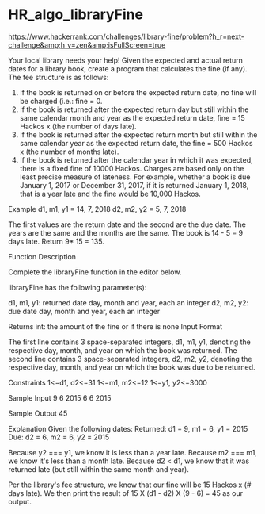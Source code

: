 # HR_algo_libraryFine
https://www.hackerrank.com/challenges/library-fine/problem?h_r=next-challenge&amp;h_v=zen&amp;isFullScreen=true

Your local library needs your help! Given the expected and actual return dates for a library book, create a program that calculates the fine (if any). The fee structure is as follows:
1. If the book is returned on or before the expected return date, no fine will be charged (i.e.: fine = 0.
2. If the book is returned after the expected return day but still within the same calendar month and year as the expected return date, fine = 15 Hackos x (the number of days late).
3. If the book is returned after the expected return month but still within the same calendar year as the expected return date, the fine = 500 Hackos x (the number of months late).
4. If the book is returned after the calendar year in which it was expected, there is a fixed fine of 10000 Hackos.
Charges are based only on the least precise measure of lateness. For example, whether a book is due January 1, 2017 or December 31, 2017, if it is returned January 1, 2018, that is a year late and the fine would be 10,000 Hackos.

Example
d1, m1, y1 = 14, 7, 2018
d2, m2, y2 = 5, 7, 2018

The first values are the return date and the second are the due date. The years are the same and the months are the same. The book is 14 - 5 = 9 days late. Return 9* 15 = 135.

Function Description

Complete the libraryFine function in the editor below.

libraryFine has the following parameter(s):

d1, m1, y1: returned date day, month and year, each an integer
d2, m2, y2: due date day, month and year, each an integer

Returns
int: the amount of the fine or  if there is none
Input Format

The first line contains 3 space-separated integers, d1, m1, y1, denoting the respective day, month, and year on which the book was returned.
The second line contains 3 space-separated integers, d2, m2, y2, denoting the respective day, month, and year on which the book was due to be returned.

Constraints
1<=d1, d2<=31
1<=m1, m2<=12
1<=y1, y2<=3000

Sample Input
9 6 2015
6 6 2015

Sample Output
45

Explanation
Given the following dates:
Returned: d1 = 9, m1 = 6, y1 = 2015 
Due: d2 = 6, m2 = 6, y2 = 2015

Because y2 === y1, we know it is less than a year late.
Because m2 === m1, we know it's less than a month late.
Because d2 < d1, we know that it was returned late (but still within the same month and year).

Per the library's fee structure, we know that our fine will be 15 Hackos x (# days late). We then print the result of 15 X (d1 - d2) X (9 - 6) = 45 as our output.
